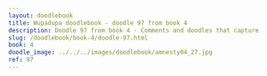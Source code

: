 ```yaml
---
layout: doodlebook
title: Wupadupa doodlebook - doodle 97 from book 4
description: Doodle 97 from book 4 - Comments and doodles that capture the essence of this event  
slug: /doodlebook/book-4/doodle-97.html
book: 4
doodle_image: ../../../images/doodlebook/amnesty04_27.jpg
ref: 97
---	  
```

																																																																							